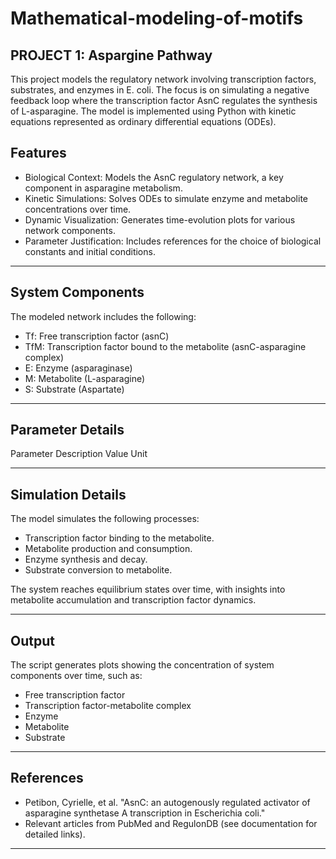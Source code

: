 # **Mathematical-modeling-of-motifs**

## **PROJECT 1: Aspargine Pathway**

This project models the regulatory network involving transcription factors, substrates, and enzymes in E. coli. The focus is on simulating a negative feedback loop where the transcription factor AsnC regulates the synthesis of L-asparagine. The model is implemented using Python with kinetic equations represented as ordinary differential equations (ODEs).

## **Features**
- Biological Context: Models the AsnC regulatory network, a key component in asparagine metabolism.
- Kinetic Simulations: Solves ODEs to simulate enzyme and metabolite concentrations over time.
- Dynamic Visualization: Generates time-evolution plots for various network components.
- Parameter Justification: Includes references for the choice of biological constants and initial conditions.

---

## **System Components**
The modeled network includes the following:

- Tf: Free transcription factor (asnC)
- TfM: Transcription factor bound to the metabolite (asnC-asparagine complex)
- E: Enzyme (asparaginase)
- M: Metabolite (L-asparagine)
- S: Substrate (Aspartate)

---

## **Parameter Details**
Parameter	Description	Value	Unit

---

## **Simulation Details**
The model simulates the following processes:

- Transcription factor binding to the metabolite.
- Metabolite production and consumption.
- Enzyme synthesis and decay.
- Substrate conversion to metabolite.

The system reaches equilibrium states over time, with insights into metabolite accumulation and transcription factor dynamics.

---

## **Output**
The script generates plots showing the concentration of system components over time, such as:

- Free transcription factor
- Transcription factor-metabolite complex
- Enzyme
- Metabolite
- Substrate

---

## **References**
- Petibon, Cyrielle, et al. "AsnC: an autogenously regulated activator of asparagine synthetase A transcription in Escherichia coli."
- Relevant articles from PubMed and RegulonDB (see documentation for detailed links).

---
